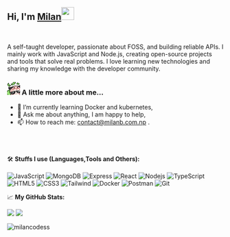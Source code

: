 <h2> Hi, I'm <a href="https://www.milanb.com.np/">Milan</a><img src="./images/anya.gif" width="30px" height="30px"></h2>
<br/>

A self-taught developer, passionate about FOSS, and building reliable APIs. I mainly work with JavaScript and Node.js, creating open-source projects and tools that solve real problems. I love learning new technologies and sharing my knowledge with the developer community.

### <img src="./images/anya-belrory-anya.gif" width="30"> A little more about me...

- 🌱 I’m currently learning Docker and kubernetes,
- 💬 Ask me about anything, I am happy to help,
- 📫 How to reach me: contact@milanb.com.np .

<br/>
<br/>

🛠️ **Stuffs I use (Languages,Tools and Others):**
<br/><br/>
![JavaScript](https://img.shields.io/badge/-JavaScript-black?style=for-the-badge&logo=javascript)
![MongoDB](https://img.shields.io/badge/-MongoDB-black?style=for-the-badge&logo=mongodb)
![Express](https://img.shields.io/badge/-Express-black?style=for-the-badge&logo=express)
![React](https://img.shields.io/badge/-React-black?style=for-the-badge&logo=React)
![Nodejs](https://img.shields.io/badge/-Nodejs-black?style=for-the-badge&logo=Node.js&logoColor=5df58b)
![TypeScript](https://img.shields.io/badge/-Typescript-black?style=for-the-badge&logo=Typescript)
![HTML5](https://img.shields.io/badge/-HTML5-black?style=for-the-badge&logo=html5&logoColor=white)
![CSS3](https://img.shields.io/badge/-CSS3-black?style=for-the-badge&logo=css3&logoColor=1572B6)
![Tailwind](https://img.shields.io/badge/-Tailwindcss-black?style=for-the-badge&logo=tailwindcss&logoColor=1572B6)
![Docker](https://img.shields.io/badge/-docker-black?style=for-the-badge&logo=docker&logoColor=2496ED)
![Postman](https://img.shields.io/badge/-Postman-black?style=for-the-badge&logo=Postman&logoColor=FF6C37)
![Git](https://img.shields.io/badge/-Git-black?style=for-the-badge&logo=Git)

📈 **My GitHub Stats:**

<p>
  <img height="180em" src="https://github-readme-stats.vercel.app/api?username=milancodess&theme=dracula&hide_border=true&include_all_commits=true&count_private=true" />
  <img height="180em" src="https://github-readme-stats.vercel.app/api/top-langs/?username=milancodess&count_private=true&include_all_commits=true&show_icons=true&hide_border=true&hide=html,java&layout=compact&langs_count=8&theme=dracula"/>
</p>

<p>
  
  <img height="180em"  src="https://github-profile-summary-cards.vercel.app/api/cards/profile-details?username=milancodess&theme=dracula" alt="milancodess"/>
 
</p>

